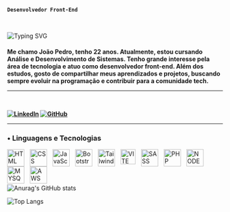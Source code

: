 **`Desenvolvedor Front-End`**

<br>

![Typing SVG](https://readme-typing-svg.demolab.com?font=Fira+Code&size=24&duration=4000&pause=1000&color=ffde21&width=500&lines=Olá+Mundo!+%F0%9F%8C%8D;)

<h4>Me chamo João Pedro, tenho 22 anos. Atualmente, estou cursando Análise e Desenvolvimento de Sistemas. Tenho grande interesse pela área de tecnologia e atuo como desenvolvedor front-end. Além dos estudos, gosto de compartilhar meus aprendizados e projetos, buscando sempre evoluir na programação e contribuir para a comunidade tech.

<br>

---

<br>

[![LinkedIn](https://img.shields.io/badge/LinkedIn-0077B5?style=for-the-badge&logo=linkedin&logoColor=white)](https://www.linkedin.com/in/jo%C3%A3o-pedro-lemos-ribeiro-49b942228/)
[![GitHub](https://img.shields.io/badge/GitHub-181717?style=for-the-badge&logo=github&logoColor=white)](https://github.com/joaorjribeiro)

---


### • Linguagens e Tecnologias

<img 
    align="left" 
    alt="HTML"
    title="HTML" 
    width="40px" 
    style="padding-right: 10px;" 
    src="https://cdn.jsdelivr.net/gh/devicons/devicon@latest/icons/html5/html5-original.svg" 
/>
<img 
    align="left" 
    alt="CSS" 
    title="CSS"
    width="40px" 
    style="padding-right: 10px;" 
    src="https://cdn.jsdelivr.net/gh/devicons/devicon@latest/icons/css3/css3-original.svg" 
/>
<img 
    align="left" 
    alt="JavaScript" 
    title="JavaScript"
    width="40px" 
    style="padding-right: 10px;" 
    src="https://cdn.jsdelivr.net/gh/devicons/devicon@latest/icons/javascript/javascript-original.svg" 
/>
<img 
    align="left" 
    alt="Bootstrap"
    title="Bootstrap" 
    width="40px" 
    style="padding-right: 10px;" 
    src="https://cdn.jsdelivr.net/gh/devicons/devicon@latest/icons/bootstrap/bootstrap-original.svg" 
/>
<img 
    align="left" 
    alt="Tailwind" 
    title="Tailwind"
    width="40px" 
    style="padding-right: 10px;" 
    src="https://cdn.jsdelivr.net/gh/devicons/devicon@latest/icons/tailwindcss/tailwindcss-original.svg" 
/>
<img 
    align="left" 
    alt="VITE" 
    title="VITE"
    width="35px" 
    style="padding-right: 10px;" 
    src="https://www.svgrepo.com/show/354521/vitejs.svg" 
/>
<img 
    align="left" 
    alt="SASS" 
    title="SASS"
    width="40px" 
    style="padding-right: 10px;" 
    src="https://cdn.jsdelivr.net/gh/devicons/devicon@latest/icons/sass/sass-original.svg" 
/>
<img 
    align="left" 
    alt="PHP" 
    title="PHP"
    width="40px" 
    style="padding-right: 10px;" 
    src="https://cdn.jsdelivr.net/gh/devicons/devicon@latest/icons/php/php-original.svg" 
/>
<img 
    align="left" 
    alt="NODEJS" 
    title="NODEJS"
    width="40px" 
    style="padding-right: 10px;" 
    src="https://www.vectorlogo.zone/logos/nodejs/nodejs-icon.svg" 
/>
<img 
    align="left" 
    alt="MYSQL" 
    title="MYSQL"
    width="40px" 
    style="padding-right: 10px;" 
    src="https://www.svgrepo.com/show/373848/mysql.svg" 
/>
<img 
    align="left" 
    alt="AWS" 
    title="AWS"
    width="40px" 
    style="padding-right: 10px;" 
    src="https://www.svgrepo.com/show/448266/aws.svg" 
/>



<br>
<br>
<br>
<br>

![Anurag's GitHub stats](https://github-readme-stats.vercel.app/api?username=joaorjribeiro&show_icons=true&theme=dark&include_all_comits=true&locale=pt-br)


![Top Langs](https://github-readme-stats.vercel.app/api/top-langs/?username=joaopedro&theme=dark&layout=compact&custom_title=Tecnologias&langs_count=4&hide=python,ruby,go,swift,kotlin,typescript,groovy,vue,vala,shell,batchfile,java)


